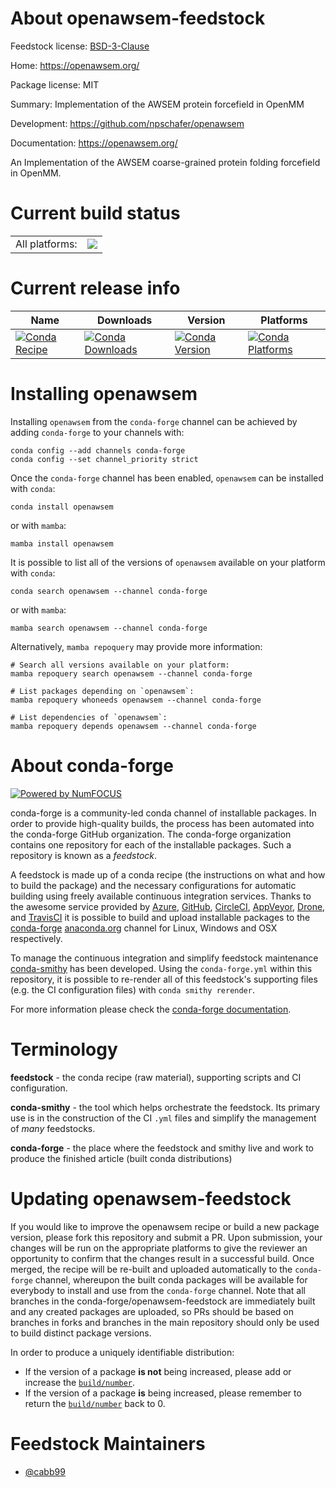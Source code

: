 About openawsem-feedstock
=========================

Feedstock license: [BSD-3-Clause](https://github.com/conda-forge/openawsem-feedstock/blob/main/LICENSE.txt)

Home: https://openawsem.org/

Package license: MIT

Summary: Implementation of the AWSEM protein forcefield in OpenMM

Development: https://github.com/npschafer/openawsem

Documentation: https://openawsem.org/

An Implementation of the AWSEM coarse-grained protein folding forcefield in OpenMM.

Current build status
====================


<table><tr><td>All platforms:</td>
    <td>
      <a href="https://dev.azure.com/conda-forge/feedstock-builds/_build/latest?definitionId=20827&branchName=main">
        <img src="https://dev.azure.com/conda-forge/feedstock-builds/_apis/build/status/openawsem-feedstock?branchName=main">
      </a>
    </td>
  </tr>
</table>

Current release info
====================

| Name | Downloads | Version | Platforms |
| --- | --- | --- | --- |
| [![Conda Recipe](https://img.shields.io/badge/recipe-openawsem-green.svg)](https://anaconda.org/conda-forge/openawsem) | [![Conda Downloads](https://img.shields.io/conda/dn/conda-forge/openawsem.svg)](https://anaconda.org/conda-forge/openawsem) | [![Conda Version](https://img.shields.io/conda/vn/conda-forge/openawsem.svg)](https://anaconda.org/conda-forge/openawsem) | [![Conda Platforms](https://img.shields.io/conda/pn/conda-forge/openawsem.svg)](https://anaconda.org/conda-forge/openawsem) |

Installing openawsem
====================

Installing `openawsem` from the `conda-forge` channel can be achieved by adding `conda-forge` to your channels with:

```
conda config --add channels conda-forge
conda config --set channel_priority strict
```

Once the `conda-forge` channel has been enabled, `openawsem` can be installed with `conda`:

```
conda install openawsem
```

or with `mamba`:

```
mamba install openawsem
```

It is possible to list all of the versions of `openawsem` available on your platform with `conda`:

```
conda search openawsem --channel conda-forge
```

or with `mamba`:

```
mamba search openawsem --channel conda-forge
```

Alternatively, `mamba repoquery` may provide more information:

```
# Search all versions available on your platform:
mamba repoquery search openawsem --channel conda-forge

# List packages depending on `openawsem`:
mamba repoquery whoneeds openawsem --channel conda-forge

# List dependencies of `openawsem`:
mamba repoquery depends openawsem --channel conda-forge
```


About conda-forge
=================

[![Powered by
NumFOCUS](https://img.shields.io/badge/powered%20by-NumFOCUS-orange.svg?style=flat&colorA=E1523D&colorB=007D8A)](https://numfocus.org)

conda-forge is a community-led conda channel of installable packages.
In order to provide high-quality builds, the process has been automated into the
conda-forge GitHub organization. The conda-forge organization contains one repository
for each of the installable packages. Such a repository is known as a *feedstock*.

A feedstock is made up of a conda recipe (the instructions on what and how to build
the package) and the necessary configurations for automatic building using freely
available continuous integration services. Thanks to the awesome service provided by
[Azure](https://azure.microsoft.com/en-us/services/devops/), [GitHub](https://github.com/),
[CircleCI](https://circleci.com/), [AppVeyor](https://www.appveyor.com/),
[Drone](https://cloud.drone.io/welcome), and [TravisCI](https://travis-ci.com/)
it is possible to build and upload installable packages to the
[conda-forge](https://anaconda.org/conda-forge) [anaconda.org](https://anaconda.org/)
channel for Linux, Windows and OSX respectively.

To manage the continuous integration and simplify feedstock maintenance
[conda-smithy](https://github.com/conda-forge/conda-smithy) has been developed.
Using the ``conda-forge.yml`` within this repository, it is possible to re-render all of
this feedstock's supporting files (e.g. the CI configuration files) with ``conda smithy rerender``.

For more information please check the [conda-forge documentation](https://conda-forge.org/docs/).

Terminology
===========

**feedstock** - the conda recipe (raw material), supporting scripts and CI configuration.

**conda-smithy** - the tool which helps orchestrate the feedstock.
                   Its primary use is in the construction of the CI ``.yml`` files
                   and simplify the management of *many* feedstocks.

**conda-forge** - the place where the feedstock and smithy live and work to
                  produce the finished article (built conda distributions)


Updating openawsem-feedstock
============================

If you would like to improve the openawsem recipe or build a new
package version, please fork this repository and submit a PR. Upon submission,
your changes will be run on the appropriate platforms to give the reviewer an
opportunity to confirm that the changes result in a successful build. Once
merged, the recipe will be re-built and uploaded automatically to the
`conda-forge` channel, whereupon the built conda packages will be available for
everybody to install and use from the `conda-forge` channel.
Note that all branches in the conda-forge/openawsem-feedstock are
immediately built and any created packages are uploaded, so PRs should be based
on branches in forks and branches in the main repository should only be used to
build distinct package versions.

In order to produce a uniquely identifiable distribution:
 * If the version of a package **is not** being increased, please add or increase
   the [``build/number``](https://docs.conda.io/projects/conda-build/en/latest/resources/define-metadata.html#build-number-and-string).
 * If the version of a package **is** being increased, please remember to return
   the [``build/number``](https://docs.conda.io/projects/conda-build/en/latest/resources/define-metadata.html#build-number-and-string)
   back to 0.

Feedstock Maintainers
=====================

* [@cabb99](https://github.com/cabb99/)

